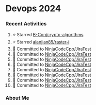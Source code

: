 # Devops 2024
### Recent Activities
<!--START_SECTION:activity-->
1. ⭐ Starred [B-Con/crypto-algorithms](https://github.com/B-Con/crypto-algorithms)
2. ⭐ Starred [alanjian85/raster-i](https://github.com/alanjian85/raster-i)
3. 📝 Committed to [NinjaCodeCpp/JiraTest](https://github.com/NinjaCodeCpp/JiraTest/commit/8f5a1c8d71e2492c8c5f5f3e5c009e6921779068)
4. 📝 Committed to [NinjaCodeCpp/JiraTest](https://github.com/NinjaCodeCpp/JiraTest/commit/ee998ca2d1f2b1d7a94cf42e83d123626d2dec99)
5. 📝 Committed to [NinjaCodeCpp/JiraTest](https://github.com/NinjaCodeCpp/JiraTest/commit/60f5e25d6b806333cd07f539ab69ee5e59c79104)
6. 📝 Committed to [NinjaCodeCpp/JiraTest](https://github.com/NinjaCodeCpp/JiraTest/commit/3bc1826a819ef237dcd712f8da92e5c5c397cb40)
7. 📝 Committed to [NinjaCodeCpp/JiraTest](https://github.com/NinjaCodeCpp/JiraTest/commit/ec62b8479446dc30d4fbeb8d8255351d708e6576)
8. 📝 Committed to [NinjaCodeCpp/JiraTest](https://github.com/NinjaCodeCpp/JiraTest/commit/801dbd1dec6aaab50c5bdd472adfa5d67eb96c56)
9. 📝 Committed to [NinjaCodeCpp/JiraTest](https://github.com/NinjaCodeCpp/JiraTest/commit/9ce1bad5e55fa2496681afbaedf35650bbcba2ce)
10. 📝 Committed to [NinjaCodeCpp/JiraTest](https://github.com/NinjaCodeCpp/JiraTest/commit/920ce24c6cb36e7dae8e5a839605c07c1077f66a)
<!--END_SECTION:activity-->

### About Me
<!-- MYLINKS:START -->
<!-- MYLINKS:END -->
